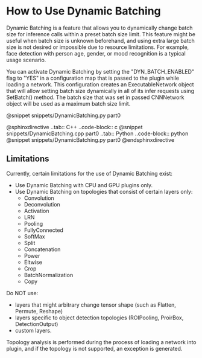 # How to Use Dynamic Batching

Dynamic Batching is a feature that allows you to dynamically change batch size for inference calls within a preset batch size limit. This feature might be useful when batch size is unknown beforehand, and using extra large batch size is not desired or impossible due to resource limitations. For example, face detection with person age, gender, or mood recognition is a typical usage scenario.

You can activate Dynamic Batching by setting the "DYN_BATCH_ENABLED" flag to "YES" in a configuration map that is passed to the plugin while loading a network. This configuration creates an ExecutableNetwork object that will allow setting batch size dynamically in all of its infer requests using SetBatch() method. The batch size that was set in passed CNNNetwork object will be used as a maximum batch size limit.



@snippet snippets/DynamicBatching.py part0

@sphinxdirective
..tab:: C++
	..code-block:: c
	@snippet snippets/DynamicBatching.cpp part0
..tab:: Python
	..code-block:: python
	@snippet snippets/DynamicBatching.py part0
@endsphinxdirective

## Limitations

Currently, certain limitations for the use of Dynamic Batching exist:

* Use Dynamic Batching with CPU and GPU plugins only.
* Use Dynamic Batching on topologies that consist of certain layers only:
  * Convolution
  * Deconvolution
  * Activation
  * LRN
  * Pooling
  * FullyConnected
  * SoftMax
  * Split
  * Concatenation
  * Power
  * Eltwise
  * Crop
  * BatchNormalization
  * Copy

Do NOT use:
* layers that might arbitrary change tensor shape (such as Flatten, Permute, Reshape)
* layers specific to object detection topologies (ROIPooling, ProirBox, DetectionOutput)
* custom layers. 
 
Topology analysis is performed during the process of loading a network into plugin, and if the topology is not supported, an exception is generated.

